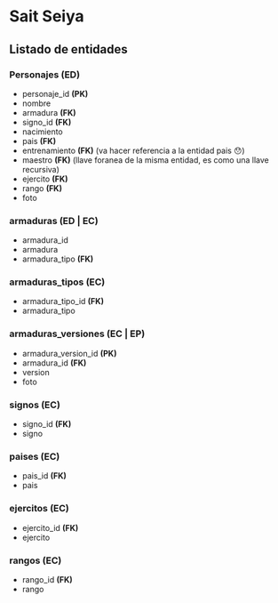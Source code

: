 

# Sait Seiya

## Listado de entidades

### Personajes **(ED)**

- personaje_id **(PK)**
- nombre
- armadura **(FK)**
- signo_id **(FK)**
- nacimiento
- pais **(FK)**
- entrenamiento **(FK)** (va hacer referencia a la entidad pais 😯)
- maestro **(FK)** (llave foranea de la misma entidad, es como una llave recursiva)
- ejercito **(FK)**
- rango **(FK)**
- foto

### armaduras **(ED | EC)**

- armadura_id
- armadura
- armadura_tipo **(FK)**

### armaduras_tipos **(EC)**

- armadura_tipo_id **(FK)**
- armadura_tipo


### armaduras_versiones **(EC | EP)**

- armadura_version_id **(PK)**
- armadura_id **(FK)**
- version
- foto


### signos **(EC)**

- signo_id **(FK)** 
- signo

### paises **(EC)**

- pais_id **(FK)** 
- pais

### ejercitos **(EC)**

- ejercito_id **(FK)** 
- ejercito

### rangos **(EC)**

- rango_id **(FK)** 
- rango

